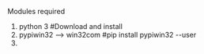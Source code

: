 Modules required 

1. python 3                 #Download and install
2. pypiwin32 --> win32com   #pip install pypiwin32 --user
3. 